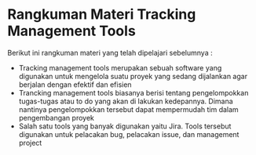 # Rangkuman Materi Tracking Management Tools

Berikut ini rangkuman materi yang telah dipelajari sebelumnya :

* Tracking management tools merupakan sebuah software yang digunakan untuk mengelola suatu proyek yang sedang dijalankan agar berjalan dengan efektif dan efisien
* Trancking management tools biasanya berisi tentang pengelompokkan tugas-tugas atau to do yang akan di lakukan kedepannya. Dimana nantinya pengelompokkan tersebut dapat mempermudah tim dalam pengembangan proyek
* Salah satu tools yang banyak digunakan yaitu Jira. Tools tersebut digunakan untuk pelacakan bug, pelacakan issue, dan management project
